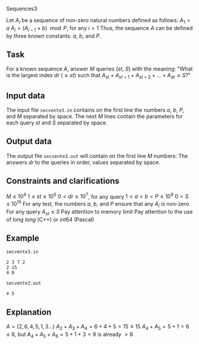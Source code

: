 Sequences3

Let $A_i$ be a sequence of non-zero natural numbers defined as follows: $A_1 = a$ $A_i = (A_{i-1} \times b) \mod P$, for any $i > 1$ Thus, the sequence $A$ can be defined by three known constants: $a$, $b$, and $P$.

## Task

For a known sequence $A$, answer $M$ queries ($st$, $S$) with the meaning: "What is the largest index $dr$ ($\geq st$) such that $A_{st} + A_{st+1} + A_{st+2} + \dots + A_{dr} \leq S$?"

## Input data

The input file `secvente3.in` contains on the first line the numbers $a$, $b$, $P$, and $M$ separated by space. 
The next $M$ lines contain the parameters for each query $st$ and $S$ separated by space. 

## Output data

The output file `secvente3.out` will contain on the first line $M$ numbers: The answers $dr$ to the queries in order, values separated by space.

## Constraints and clarifications

$M \leq 10^4$ 
$1 \leq st \leq 10^6$ 
$0 < dr \leq 10^7$, for any query 
$1 < a < b < P \leq 10^9$ 
$0 < S \leq 10^{15}$ 
For any test, the numbers $a$, $b$, and $P$ ensure that any $A_i$ is non-zero 
For any query $A_{st} \leq S$ 
Pay attention to memory limit 
Pay attention to the use of $long \ long$ (C++) or $int64$ (Pascal)

## Example

`secvente3.in` 
```
2 3 7 2 
2 15 
4 8 
```

`secvente3.out` 
```
4 5 
```

## Explanation

$A = (2, 6, 4, 5, 1, 3 \dots)$ 
$A_2 + A_3 + A_4 = 6 + 4 + 5 = 15 \leq 15$ 
$A_4 + A_5 = 5 + 1 = 6 \leq 8$, but $A_4 + A_5 + A_6 = 5 + 1 + 3 = 9$ is already $> 8$